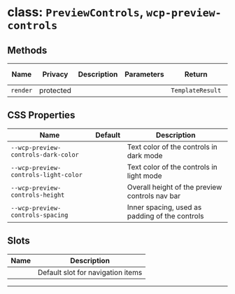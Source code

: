 # class: `PreviewControls`, `wcp-preview-controls`

## Methods

| Name     | Privacy   | Description | Parameters | Return           | Inherited From |
| -------- | --------- | ----------- | ---------- | ---------------- | -------------- |
| `render` | protected |             |            | `TemplateResult` |                |

## CSS Properties

| Name                                 | Default | Description                                    |
| ------------------------------------ | ------- | ---------------------------------------------- |
| `--wcp-preview-controls-dark-color`  |         | Text color of the controls in dark mode        |
| `--wcp-preview-controls-light-color` |         | Text color of the controls in light mode       |
| `--wcp-preview-controls-height`      |         | Overall height of the preview controls nav bar |
| `--wcp-preview-controls-spacing`     |         | Inner spacing, used as padding of the controls |

## Slots

| Name | Description                       |
| ---- | --------------------------------- |
|      | Default slot for navigation items |

<hr/>

